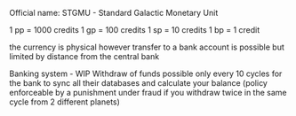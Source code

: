 Official name: STGMU - Standard Galactic Monetary Unit

1 pp = 1000 credits
1 gp = 100 credits
1 sp = 10 credits
1 bp = 1 credit

the currency is physical however transfer to a bank account is possible but limited by distance from the central bank

Banking system - WIP
Withdraw of funds possible only every 10 cycles for the bank to sync all their databases and calculate your balance (policy enforceable by a punishment under fraud if you withdraw twice in the same cycle from 2 different planets)